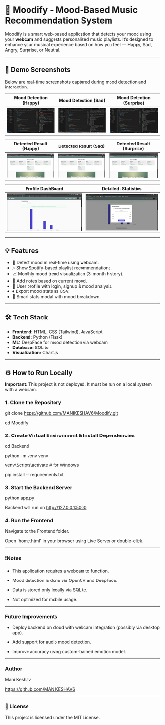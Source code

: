 # 🎵 Moodify - Mood-Based Music Recommendation System

Moodify is a smart web-based application that detects your mood using your **webcam** and suggests personalized music playlists. It’s designed to enhance your musical experience based on how you feel — Happy, Sad, Angry, Surprise, or Neutral.

---

## 📸 Demo Screenshots

Below are real-time screenshots captured during mood detection and interaction.

| Mood Detection (Happy) | Mood Detection (Sad) | Mood Detection (Surprise) |
|------------------------|----------------------|----------------------------|
| ![Happy](Screenshots/Happy-Terminal.png) | ![Sad](Screenshots/Sad-Terminal.png) | ![Surprise](Screenshots/Surprise-Terminal.png) |

|               Detected Result (Happy)                 |                Detected Result (Sad)               |              Detected Result (Surprise)                 |
|-------------------------------------------------------|----------------------------------------------------|---------------------------------------------------------|
| ![Result](Screenshots/Happy_facedetection_output.png) | ![Sad](Screenshots/Happy_facedetection_output.png) | ![Surprise](Screenshots/Happy_facedetection_output.png) |

|               Profile DashBoard                       |                  Detailed-Statistics                      |      
|-------------------------------------------------------|-----------------------------------------------------------|
| ![Profile](Screenshots/Profile-Dashboard.png)         |![Detailed-Statistics](Screenshots/Detailed_statistics.png)|

---

## 💡 Features

- 🎥 Detect mood in real-time using webcam.
- 🎶 Show Spotify-based playlist recommendations.
- 📈 Monthly mood trend visualization (3-month history).
- 📝 Add notes based on current mood.
- 📂 User profile with login, signup & mood analysis.
- ⏬ Export mood stats as CSV.
- 🧠 Smart stats modal with mood breakdown.

---

## 🛠 Tech Stack

- **Frontend:** HTML, CSS (Tailwind), JavaScript
- **Backend:** Python (Flask)
- **ML:** DeepFace for mood detection via webcam
- **Database:** SQLite
- **Visualization:** Chart.js

---
## ⚙️ How to Run Locally

 **Important:** This project is not deployed. It must be run on a local system with a webcam.

### 1. Clone the Repository
git clone https://github.com/MANIKESHAV6/Moodify.git

cd Moodify

### 2. Create Virtual Environment & Install Dependencies
cd Backend

python -m venv venv

venv\Scripts\activate            # for Windows

pip install -r requirements.txt

### 3. Start the Backend Server
python app.py

Backend will run on http://127.0.0.1:5000

### 4. Run the Frontend
Navigate to the Frontend folder.

Open 'home.html' in your browser using Live Server or double-click.

---
### ❗Notes
- This application requires a webcam to function.

- Mood detection is done via OpenCV and DeepFace.

- Data is stored only locally via SQLite.

- Not optimized for mobile usage.

---
### Future Improvements
- Deploy backend on cloud with webcam integration (possibly via desktop app).

- Add support for audio mood detection.

- Improve accuracy using custom-trained emotion model.

---
### Author
Mani Keshav

https://github.com/MANIKESHAV6

---
### 📄 License
This project is licensed under the MIT License.
